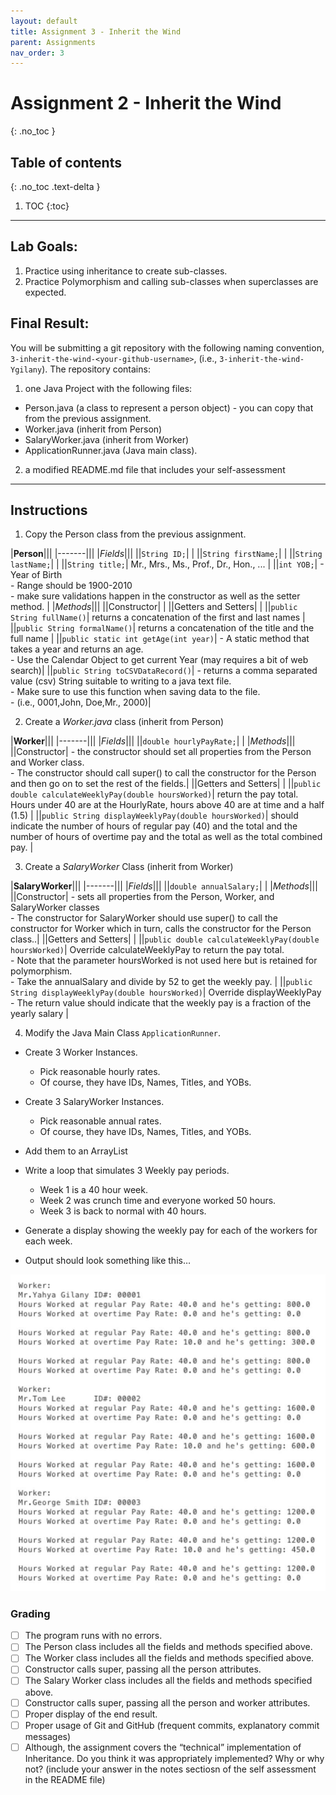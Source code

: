 ```yaml
---
layout: default
title: Assignment 3 - Inherit the Wind
parent: Assignments
nav_order: 3
---
```

# Assignment 2 - Inherit the Wind
{: .no_toc }

## Table of contents
{: .no_toc .text-delta }

1. TOC
{:toc}

---

## Lab Goals:
1. Practice using inheritance to create sub-classes.
2. Practice Polymorphism and calling sub-classes when superclasses are expected.

## Final Result:
You will be submitting a git repository with the following naming
convention, `3-inherit-the-wind-<your-github-username>`, (i.e., `3-inherit-the-wind-Ygilany`). The repository contains:
1. one Java Project with the following files:
  - Person.java (a class to represent a person object) - you can copy that from the previous assignment.
  - Worker.java (inherit from Person)
  - SalaryWorker.java (inherit from Worker)
  - ApplicationRunner.java (Java main class).
2. a modified README.md file that includes your self-assessment

----

## Instructions
1. Copy the Person class from the previous assignment.

  |**Person**|||
  |-------|||
  |*Fields*|||
  ||`String ID;`| |
  ||`String firstName;`| |
  ||`String lastName;`| |
  ||`String title;`| Mr., Mrs., Ms., Prof., Dr., Hon., ... |
  ||`int YOB;`| - Year of Birth <br/> - Range should be 1900-2010 <br/> - make sure validations happen in the constructor as well as the setter method. |
  |*Methods*|||
  ||Constructor| |
  ||Getters and Setters| |
  ||`public String fullName()`| returns a concatenation of the first and last names |
  ||`public String formalName()`| returns a concatenation of the title and the full name |
  ||`public static int getAge(int year)`| - A static method that takes a year and returns an age. <br/> - Use the Calendar Object to get current Year (may requires a bit of web search)|
  ||`public String toCSVDataRecord()`| - returns a comma separated value (csv) String suitable to writing to a java text file. <br/> - Make sure to use this function when saving data to the file. <br/> - (i.e., 0001,John, Doe,Mr., 2000)|

2. Create a *Worker.java* class (inherit from Person)

  |**Worker**|||
  |-------|||
  |*Fields*|||
  ||`double hourlyPayRate;`| |
  |*Methods*|||
  ||Constructor| - the constructor should set all properties from the Person and Worker class. <br/> - The constructor should call super() to call the constructor for the Person and then go on to set the rest of the fields.|
  ||Getters and Setters| |
  ||`public double calculateWeeklyPay(double hoursWorked)`|  return the pay total. Hours under 40 are at the HourlyRate, hours above 40 are at time and a half (1.5) |
  ||`public String displayWeeklyPay(double hoursWorked)`| should indicate the number of hours of regular pay (40) and the total and the number of hours of overtime pay and the total as well as the total combined pay. |

3. Create a *SalaryWorker* Class (inherit from Worker)

  |**SalaryWorker**|||
  |-------|||
  |*Fields*|||
  ||`double annualSalary;`| |
  |*Methods*|||
  ||Constructor| - sets all properties from the Person, Worker, and SalaryWorker classes <br/> - The constructor for SalaryWorker should use super() to call the constructor for Worker which in turn, calls the constructor for the Person class..|
  ||Getters and Setters| |
  ||`public double calculateWeeklyPay(double hoursWorked)`|  Override calculateWeeklyPay to return the pay total. <br/> - Note that the parameter hoursWorked is not used here but is retained for polymorphism. <br/> - Take the annualSalary and divide by 52 to get the weekly pay. |
  ||`public String displayWeeklyPay(double hoursWorked)`| Override displayWeeklyPay <br/> - The return value should indicate that the weekly pay is a fraction of the yearly salary |

4. Modify the Java Main Class `ApplicationRunner`.
  - Create 3 Worker Instances.
      - Pick reasonable hourly rates.
      - Of course, they have IDs, Names, Titles, and YOBs.

  - Create 3 SalaryWorker Instances.
    - Pick reasonable annual rates.
    - Of course, they have IDs, Names, Titles, and YOBs.

  - Add them to an ArrayList<Worker>
  - Write a loop that simulates 3 Weekly pay periods.
    - Week 1 is a 40 hour week.
    - Week 2 was crunch time and everyone worked 50 hours.
    - Week 3 is back to normal with 40 hours.

- Generate a display showing the weekly pay for each of the workers for each week.
- Output should look something like this…

![](assets/example_output.png)



### Grading

- [ ] The program runs with no errors.
- [ ] The Person class includes all the fields and methods specified above.
- [ ] The Worker class includes all the fields and methods specified above.
- [ ] Constructor calls super, passing all the person attributes.
- [ ] The Salary Worker class includes all the fields and methods specified above.
- [ ] Constructor calls super, passing all the person and worker attributes.
- [ ] Proper display of the end result.
- [ ] Proper usage of Git and GitHub (frequent commits, explanatory commit messages)
- [ ] Although, the assignment covers the “technical” implementation of Inheritance. Do you think it was appropriately implemented? Why or why not? (include your answer in the notes sectiosn of the self assessment in the README file)